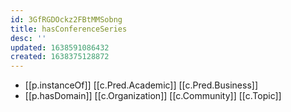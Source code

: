```yaml
---
id: 3GfRGDOckz2FBtMMSobng
title: hasConferenceSeries
desc: ''
updated: 1638591086432
created: 1638375128872
---
```




- [[p.instanceOf]] [[c.Pred.Academic]] [[c.Pred.Business]]
- [[p.hasDomain]] [[c.Organization]] [[c.Community]] [[c.Topic]]

